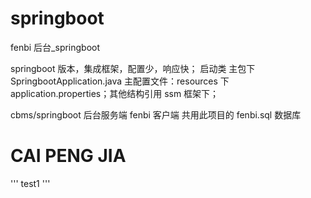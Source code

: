 # springboot

fenbi 后台\_springboot

springboot 版本，集成框架，配置少，响应快；
启动类 主包下 SpringbootApplication.java 主配置文件：resources 下 application.properties；其他结构引用 ssm 框架下；

cbms/springboot 后台服务端 fenbi 客户端 共用此项目的 fenbi.sql 数据库

# CAI PENG JIA

'''
test1
'''
